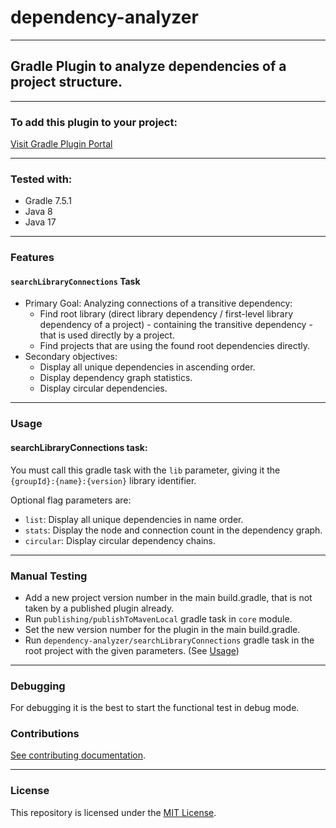# dependency-analyzer

---

## Gradle Plugin to analyze dependencies of a project structure.

---

### To add this plugin to your project:
[Visit Gradle Plugin Portal](https://plugins.gradle.org/plugin/hu.simonadamprog.dependency-analyzer)

---

### Tested with:
- Gradle 7.5.1
- Java 8
- Java 17

---

### Features

#### `searchLibraryConnections` Task 
- Primary Goal: Analyzing connections of a transitive dependency:
  - Find root library (direct library dependency / first-level library dependency of a project) - 
containing the transitive dependency - that is used directly by a project.
  - Find projects that are using the found root dependencies directly.
- Secondary objectives:
  - Display all unique dependencies in ascending order.
  - Display dependency graph statistics.
  - Display circular dependencies.

---

### <a name="usage"></a>Usage

#### searchLibraryConnections task:
You must call this gradle task with the `lib` parameter,
giving it the `{groupId}:{name}:{version}` library identifier.

Optional flag parameters are:
- `list`: Display all unique dependencies in name order.
- `stats`: Display the node and connection count
in the dependency graph.
- `circular`: Display circular dependency chains.

---

### Manual Testing
- Add a new project version number in the main build.gradle, 
that is not taken by a published plugin already. 
- Run `publishing/publishToMavenLocal` gradle task
in `core` module.
- Set the new version number for the plugin in the main build.gradle.
- Run `dependency-analyzer/searchLibraryConnections` gradle task
in the root project with the given parameters. (See [Usage](#usage))

---

### Debugging
For debugging it is the best to start the functional test in debug mode.

### Contributions
[See contributing documentation](CONTRIBUTING.md).

---

### License
This repository is licensed under the [MIT License](LICENSE).
